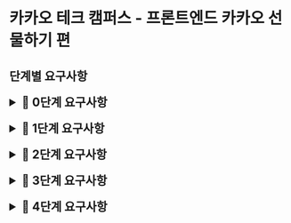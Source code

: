 # 카카오 테크 캠퍼스 - 프론트엔드 카카오 선물하기 편

## 단계별 요구사항

<details>
<summary style="font-size:150%"><b>📝 0단계 요구사항</b></summary>
<div markdown="1">

- [ ] 미션은 상품 주문하기 저장소를 포크하고 클론하는 것으로 시작한다.
- [ ] 온라인 코드 리뷰 요청 1단계 문서를 참고하여 실습 환경을 구축한다.

1. 미션 시작 버튼을 클릭하여 미션을 시작한다.
2. 저장소에 GitHub 사용자 이름으로 브랜치가 생성되었는지 확인한다.
3. 저장소를 내 계정으로 포크한다.

- [ ] 기능을 구현하기 전 README.md에 구현할 기능 목록을 정리해 추가한다.
- [ ] Git의 커밋 단위는 앞 단계에서 README.md에 정리한 기능 목록 단위로 추가한다.
  - [ ] AngularJS Git Commit Message Conventions을 참고해 커밋 메시지를 작성한다.

</div>
</details>

<br />

<details>
<summary style="font-size:150%"><b>📝 1단계 요구사항</b></summary>
<div markdown="1">

- [ ] 결과 링크를 참고하여 상세 페이지 및 상품 결제 페이지의 UI를 구현한다.
- [ ] 이 과정에서 UI를 chakra-ui 사용해서 구현한다. (단, 직접 구현해도 무방하나 다른 UI 라이브러리 사용은 금지)
- [ ] 이번 과제는 Form을 다루는 것이 중점이기 때문에 UI 구현에 어려움을 겪는다면 임의로 변경해도 됨
- [ ] 상세 페이지에서 첨부된 oas.yaml 파일의 `/api/v1/products/{productId}/detail`, `/api/v1/products/{productId}/options`를 참고하여 API를 구현한다.
- [ ] 없는 상품의 경우 메인 페이지로 연결되도록 한다.
- [ ] 나에게 선물하기 버튼 클릭 시 로그인이 되어있지 않다면 로그인 페이지로 이동한다.
- [ ] React Hook Form 등의 라이브러리를 사용하지 않으며 React의 form, ref, state만 사용하여 구현한다.

</div>
</details>

<br />

<details>
<summary style="font-size:150%"><b>📝 2단계 요구사항</b></summary>
<div markdown="1">

- [ ] 결제 페이지의 Form을 validation 해요. (4주차 미션 결과물 참고)
- [ ] 카드 메시지를 입력하지 않으면 메시지를 입력하라고 안내해요.
      카드 메시지가 100글자가 넘어가면 100자 이내로 입력하라고 안내해요.
- [ ] 현금 영수증 checkbox 클릭 시 현금영수증 번호가 입력되었는지 확인해요.
- [ ] 현금 영수증 입력은 숫자만 입력하도록 안내해요.

</div>
</details>

<br />

<details>
<summary style="font-size:150%"><b>📝 3단계 요구사항</b></summary>
<div markdown="1">

- [ ] 기존에 만든 form / input을 react-hook-form으로 변경해요.
- [ ] validate 또한 react-hook-form 기능을 적극적으로 활용해요. (이 과정에서 zod를 사용해도 좋아요.)

</div>
</details>

<br />

<details>
<summary style="font-size:150%"><b>📝 4단계 요구사항</b></summary>
<div markdown="1">

## 4주차 질문

### 질문 1. 제어 컴포넌트와 비제어 컴포넌트의 차이가 무엇이고 제어 컴포넌트로 Form을 만들어야 하는 경우가 있다면 어떤 경우인지 예시와 함께 설명해주세요.

### 질문 2. input type의 종류와 각각 어떤 특징을 가지고 있는지 설명해 주세요.

### 질문 3. label tag는 어떤 역할을 하며 label로 input field를 감싸면 어떻게 동작하는지 설명해 주세요.

</div>
</details>
